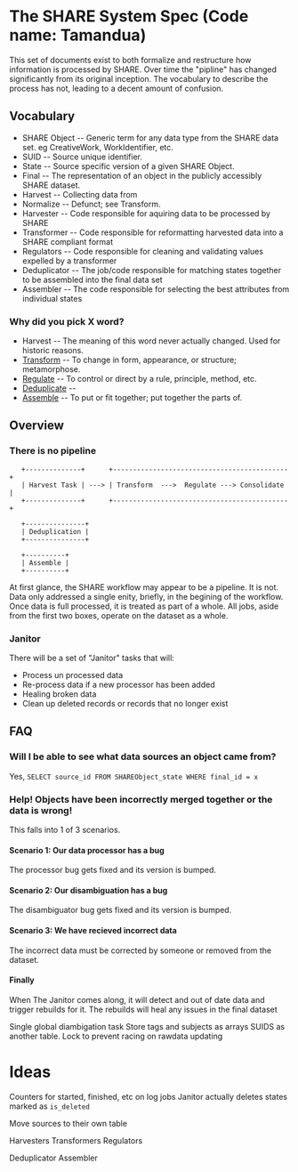 # The SHARE System Spec (Code name: Tamandua)

This set of documents exist to both formalize and restructure how information is processed by SHARE.
Over time the "pipline" has changed significantly from its original inception. The vocabulary to describe the process has not, leading to a decent amount of confusion.

## Vocabulary

* SHARE Object -- Generic term for any data type from the SHARE data set. eg CreativeWork, WorkIdentifier, etc.
* SUID -- Source unique identifier.
* State -- Source specific version of a given SHARE Object.
* Final -- The representation of an object in the publicly accessibly SHARE dataset.
* Harvest -- Collecting data from 
* Normalize -- Defunct; see Transform.
* Harvester -- Code responsible for aquiring data to be processed by SHARE
* Transformer -- Code responsible for reformatting harvested data into a SHARE compliant format
* Regulators -- Code responsible for cleaning and validating values expelled by a transformer
* Deduplicator -- The job/code responsible for matching states together to be assembled into the final data set
* Assembler -- The code responsible for selecting the best attributes from individual states

### Why did you pick X word?
* Harvest -- The meaning of this word never actually changed. Used for historic reasons.
* [Transform](http://www.dictionary.com/browse/transform) -- To change in form, appearance, or structure; metamorphose.
* [Regulate](http://www.dictionary.com/browse/regulate) -- To control or direct by a rule, principle, method, etc.
* [Deduplicate]() --
* [Assemble](http://www.dictionary.com/browse/assemble) -- To put or fit together; put together the parts of.

## Overview

### There is no pipeline

```
   +--------------+      +--------------------------------------------+
   | Harvest Task | ---> | Transform  --->  Regulate ---> Consolidate |
   +--------------+      +--------------------------------------------+

   +---------------+
   | Deduplication |
   +---------------+

   +----------+
   | Assemble |
   +----------+
```

At first glance, the SHARE workflow may appear to be a pipeline. It is not. Data only addressed a single enity, briefly, in the begining of the workflow.
Once data is full processed, it is treated as part of a whole. All jobs, aside from the first two boxes, operate on the dataset as a whole.

### Janitor

There will be a set of "Janitor" tasks that will:
* Process un processed data
* Re-process data if a new processor has been added
* Healing broken data
* Clean up deleted records or records that no longer exist

## FAQ

### Will I be able to see what data sources an object came from?
Yes, `SELECT source_id FROM SHAREObject_state WHERE final_id = x`

### Help! Objects have been incorrectly merged together or the data is wrong!
This falls into 1 of 3 scenarios.

#### Scenario 1: Our data processor has a bug
The processor bug gets fixed and its version is bumped.

#### Scenario 2: Our disambiguation has a bug
The disambiguator bug gets fixed and its version is bumped.

#### Scenario 3: We have recieved incorrect data
The incorrect data must be corrected by someone or removed from the dataset.

#### Finally
When The Janitor comes along, it will detect and out of date data and trigger rebuilds for it.
The rebuilds will heal any issues in the final dataset



Single global diambigation task
Store tags and subjects as arrays
SUIDS as another table. Lock to prevent racing on rawdata updating

# Ideas
Counters for started, finished, etc on log jobs
Janitor actually deletes states marked as `is_deleted`

Move sources to their own table


Harvesters
Transformers
Regulators


Deduplicator
Assembler

